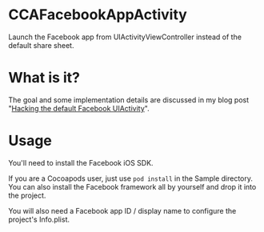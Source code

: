 # CCAFacebookAppActivity
Launch the Facebook app from UIActivityViewController instead of the default share sheet.

# What is it?
The goal and some implementation details are discussed in my blog post "[Hacking the default Facebook UIActivity](http://blog.jldagon.me/blog/2015/02/28/hacking-the-default-facebook-uiactivity/)".

# Usage

You'll need to install the Facebook iOS SDK. 

If you are a Cocoapods user, just use `pod install` in the Sample directory.  
You can also install the Facebook framework all by yourself and drop it into the project.

You will also need a Facebook app ID / display name to configure the project's Info.plist.
